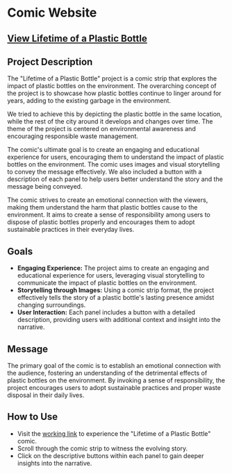 # Comic Website

## [View Lifetime of a Plastic Bottle](https://moeez-tariq.github.io/comicWebsite/index.html)

## Project Description

The "Lifetime of a Plastic Bottle" project is a comic strip that explores the impact of plastic bottles on the environment. The overarching concept of the project is to showcase how plastic bottles continue to linger around for years, adding to the existing garbage in the environment.

We tried to achieve this by depicting the plastic bottle in the same location, while the rest of the city around it develops and changes over time. The theme of the project is centered on environmental awareness and encouraging responsible waste management.

The comic's ultimate goal is to create an engaging and educational experience for users, encouraging them to understand the impact of plastic bottles on the environment. The comic uses images and visual storytelling to convey the message effectively. We also included a button with a description of each panel to help users better understand the story and the message being conveyed.

The comic strives to create an emotional connection with the viewers, making them understand the harm that plastic bottles cause to the environment. It aims to create a sense of responsibility among users to dispose of plastic bottles properly and encourages them to adopt sustainable practices in their everyday lives.

## Goals

- **Engaging Experience:** The project aims to create an engaging and educational experience for users, leveraging visual storytelling to communicate the impact of plastic bottles on the environment.
- **Storytelling through Images:** Using a comic strip format, the project effectively tells the story of a plastic bottle's lasting presence amidst changing surroundings.
- **User Interaction:** Each panel includes a button with a detailed description, providing users with additional context and insight into the narrative.

## Message
The primary goal of the comic is to establish an emotional connection with the audience, fostering an understanding of the detrimental effects of plastic bottles on the environment. By invoking a sense of responsibility, the project encourages users to adopt sustainable practices and proper waste disposal in their daily lives.

## How to Use
- Visit the [working link](https://moeez-tariq.github.io/comicWebsite/index.html) to experience the "Lifetime of a Plastic Bottle" comic.
- Scroll through the comic strip to witness the evolving story.
- Click on the descriptive buttons within each panel to gain deeper insights into the narrative.